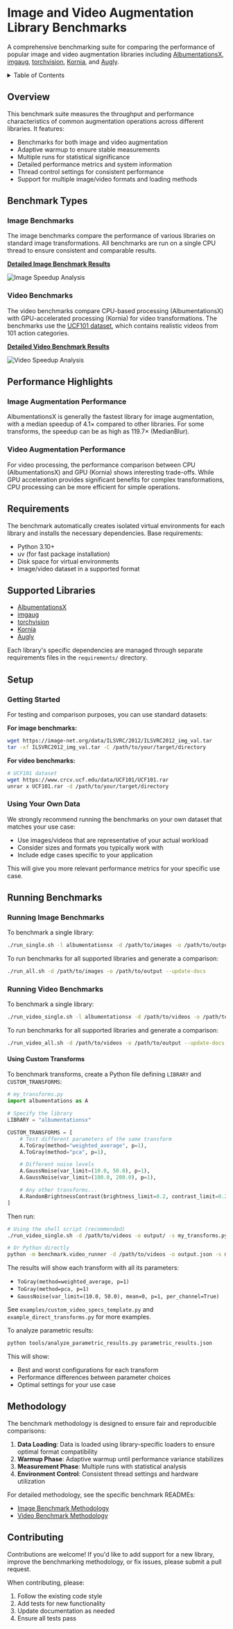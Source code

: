 # Image and Video Augmentation Library Benchmarks

A comprehensive benchmarking suite for comparing the performance of popular image and video augmentation libraries including [AlbumentationsX](https://albumentations.ai/), [imgaug](https://imgaug.readthedocs.io/en/latest/), [torchvision](https://pytorch.org/vision/stable/index.html), [Kornia](https://kornia.readthedocs.io/en/latest/), and [Augly](https://github.com/facebookresearch/AugLy).

<details>
<summary>Table of Contents</summary>

- [Image and Video Augmentation Library Benchmarks](#image-and-video-augmentation-library-benchmarks)
  - [Overview](#overview)
  - [Benchmark Types](#benchmark-types)
    - [Image Benchmarks](#image-benchmarks)
    - [Video Benchmarks](#video-benchmarks)
  - [Performance Highlights](#performance-highlights)
    - [Image Augmentation Performance](#image-augmentation-performance)
    - [Video Augmentation Performance](#video-augmentation-performance)
  - [Requirements](#requirements)
  - [Supported Libraries](#supported-libraries)
  - [Setup](#setup)
    - [Getting Started](#getting-started)
    - [Using Your Own Data](#using-your-own-data)
  - [Running Benchmarks](#running-benchmarks)
    - [Image Benchmarks](#running-image-benchmarks)
    - [Video Benchmarks](#running-video-benchmarks)
  - [Methodology](#methodology)
  - [Contributing](#contributing)

</details>

## Overview

This benchmark suite measures the throughput and performance characteristics of common augmentation operations across different libraries. It features:

- Benchmarks for both image and video augmentation
- Adaptive warmup to ensure stable measurements
- Multiple runs for statistical significance
- Detailed performance metrics and system information
- Thread control settings for consistent performance
- Support for multiple image/video formats and loading methods

## Benchmark Types

### Image Benchmarks

The image benchmarks compare the performance of various libraries on standard image transformations. All benchmarks are run on a single CPU thread to ensure consistent and comparable results.

[**Detailed Image Benchmark Results**](docs/images/README.md)

![Image Speedup Analysis](docs/images/images_speedup_analysis.png)

### Video Benchmarks

The video benchmarks compare CPU-based processing (AlbumentationsX) with GPU-accelerated processing (Kornia) for video transformations. The benchmarks use the [UCF101 dataset](https://www.crcv.ucf.edu/data/UCF101.php), which contains realistic videos from 101 action categories.

[**Detailed Video Benchmark Results**](docs/videos/README.md)

![Video Speedup Analysis](docs/videos/videos_speedup_analysis.png)

## Performance Highlights

### Image Augmentation Performance

<!-- IMAGE_SPEEDUP_SUMMARY_START -->
AlbumentationsX is generally the fastest library for image augmentation, with a median speedup of 4.1× compared to other libraries. For some transforms, the speedup can be as high as 119.7× (MedianBlur).
<!-- IMAGE_SPEEDUP_SUMMARY_END -->

### Video Augmentation Performance

<!-- VIDEO_SPEEDUP_SUMMARY_START -->
For video processing, the performance comparison between CPU (AlbumentationsX) and GPU (Kornia) shows interesting trade-offs. While GPU acceleration provides significant benefits for complex transformations, CPU processing can be more efficient for simple operations.
<!-- VIDEO_SPEEDUP_SUMMARY_END -->

## Requirements

The benchmark automatically creates isolated virtual environments for each library and installs the necessary dependencies. Base requirements:

- Python 3.10+
- uv (for fast package installation)
- Disk space for virtual environments
- Image/video dataset in a supported format

## Supported Libraries

- [AlbumentationsX](https://albumentations.ai/)
- [imgaug](https://imgaug.readthedocs.io/en/latest/)
- [torchvision](https://pytorch.org/vision/stable/index.html)
- [Kornia](https://kornia.readthedocs.io/en/latest/)
- [Augly](https://github.com/facebookresearch/AugLy)

Each library's specific dependencies are managed through separate requirements files in the `requirements/` directory.

## Setup

### Getting Started

For testing and comparison purposes, you can use standard datasets:

**For image benchmarks:**
```bash
wget https://image-net.org/data/ILSVRC/2012/ILSVRC2012_img_val.tar
tar -xf ILSVRC2012_img_val.tar -C /path/to/your/target/directory
```

**For video benchmarks:**
```bash
# UCF101 dataset
wget https://www.crcv.ucf.edu/data/UCF101/UCF101.rar
unrar x UCF101.rar -d /path/to/your/target/directory
```

### Using Your Own Data

We strongly recommend running the benchmarks on your own dataset that matches your use case:

- Use images/videos that are representative of your actual workload
- Consider sizes and formats you typically work with
- Include edge cases specific to your application

This will give you more relevant performance metrics for your specific use case.

## Running Benchmarks

### Running Image Benchmarks

To benchmark a single library:

```bash
./run_single.sh -l albumentationsx -d /path/to/images -o /path/to/output
```

To run benchmarks for all supported libraries and generate a comparison:

```bash
./run_all.sh -d /path/to/images -o /path/to/output --update-docs
```

### Running Video Benchmarks

To benchmark a single library:

```bash
./run_video_single.sh -l albumentationsx -d /path/to/videos -o /path/to/output
```

To run benchmarks for all supported libraries and generate a comparison:

```bash
./run_video_all.sh -d /path/to/videos -o /path/to/output --update-docs
```

#### Using Custom Transforms

To benchmark transforms, create a Python file defining `LIBRARY` and `CUSTOM_TRANSFORMS`:

```python
# my_transforms.py
import albumentations as A

# Specify the library
LIBRARY = "albumentationsx"

CUSTOM_TRANSFORMS = [
    # Test different parameters of the same transform
    A.ToGray(method="weighted_average", p=1),
    A.ToGray(method="pca", p=1),

    # Different noise levels
    A.GaussNoise(var_limit=(10.0, 50.0), p=1),
    A.GaussNoise(var_limit=(100.0, 200.0), p=1),

    # Any other transforms...
    A.RandomBrightnessContrast(brightness_limit=0.2, contrast_limit=0.2, p=1),
]
```

Then run:

```bash
# Using the shell script (recommended)
./run_video_single.sh -d /path/to/videos -o output/ -s my_transforms.py

# Or Python directly
python -m benchmark.video_runner -d /path/to/videos -o output.json -s my_transforms.py
```

The results will show each transform with all its parameters:
- `ToGray(method=weighted_average, p=1)`
- `ToGray(method=pca, p=1)`
- `GaussNoise(var_limit=(10.0, 50.0), mean=0, p=1, per_channel=True)`

See `examples/custom_video_specs_template.py` and `example_direct_transforms.py` for more examples.

To analyze parametric results:

```bash
python tools/analyze_parametric_results.py parametric_results.json
```

This will show:
- Best and worst configurations for each transform
- Performance differences between parameter choices
- Optimal settings for your use case

## Methodology

The benchmark methodology is designed to ensure fair and reproducible comparisons:

1. **Data Loading**: Data is loaded using library-specific loaders to ensure optimal format compatibility
2. **Warmup Phase**: Adaptive warmup until performance variance stabilizes
3. **Measurement Phase**: Multiple runs with statistical analysis
4. **Environment Control**: Consistent thread settings and hardware utilization

For detailed methodology, see the specific benchmark READMEs:
- [Image Benchmark Methodology](docs/images/README.md#methodology)
- [Video Benchmark Methodology](docs/videos/README.md#methodology)

## Contributing

Contributions are welcome! If you'd like to add support for a new library, improve the benchmarking methodology, or fix issues, please submit a pull request.

When contributing, please:
1. Follow the existing code style
2. Add tests for new functionality
3. Update documentation as needed
4. Ensure all tests pass
